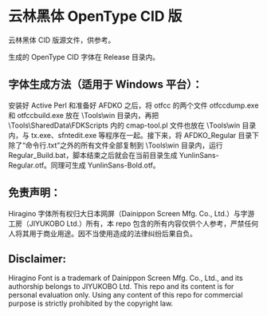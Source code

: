 # 云林黑体 OpenType CID 版
云林黑体 CID 版源文件，供参考。


生成的 OpenType CID 字体在 Release 目录内。


## 字体生成方法（适用于 Windows 平台）：

安装好 Active Perl 和准备好 AFDKO 之后，将 otfcc 的两个文件 otfccdump.exe 和 otfccbuild.exe 放在 \Tools\win 目录内，再把 \Tools\SharedData\FDKScripts 内的 cmap-tool.pl 文件也放在 \Tools\win 目录内，与 tx.exe、sfntedit.exe 等程序在一起。接下来，将 AFDKO_Regular 目录下除了“命令行.txt”之外的所有文件全部复制到 \Tools\win 目录内，运行 Regular_Build.bat，脚本结束之后就会在当前目录生成 YunlinSans-Regular.otf。同理可生成 YunlinSans-Bold.otf。



## 免责声明：
Hiragino 字体所有权归大日本网屏（Dainippon Screen Mfg. Co., Ltd.）与字游工房（JIYUKOBO Ltd.）所有，本 repo 包含的所有内容仅供个人参考，严禁任何人将其用于商业用途。因不当使用造成的法律纠纷后果自负。

## Disclaimer: 
Hiragino Font is a trademark of Dainippon Screen Mfg. Co., Ltd., and its authorship belongs to JIYUKOBO Ltd. This repo and its content is for personal evaluation only. Using any content of this repo for commercial purpose is strictly prohibited by the copyright law.
